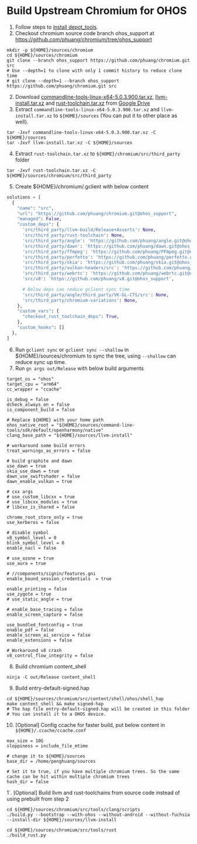 # Build Upstream Chromium for OHOS

1. Follow steps to [install depot_tools](https://chromium.googlesource.com/chromium/src/+/main/docs/linux/build_instructions.md#install).
2. Checkout chromium source code branch ohos_support at https://github.com/phuang/chromium/tree/ohos_support
```shell
mkdir -p ${HOME}/sources/chromium
cd ${HOME}/sources/chromium
git clone --branch ohos_support https://github.com/phuang/chromium.git src
# Use --depth=1 to clone with only 1 commit history to reduce clone time  
# git clone --depth=1 --branch ohos_support https://github.com/phuang/chromium.git src
```
2. Download [commandline-tools-linux-x64-5.0.3.900.tar.xz](https://drive.usercontent.google.com/download?id=1BJIbv5Rn3UMKM3OE8LxyT7SKpm-a4_3T&export=download&authuser=0&confirm=t&uuid=837c091a-1b5c-4c21-b97d-804cb592ae57&at=APvzH3peCb1wdDamWS4tm4VIkIP8:1735003783831), [llvm-install.tar.xz](https://drive.usercontent.google.com/download?id=1vgoPyihF5fIeTukZIQVA80ZxYq-ahhI_&export=download&authuser=2&confirm=t&uuid=479ce1a3-b3be-43e4-adc0-01a8bac23743&at=APvzH3pKBCfRd501fF5XdcJDY7C9:1734833729696) and [rust-toolchain.tar.xz](https://drive.usercontent.google.com/download?id=1SEcXeEAJcYWKPIotm9o0Afe3Gw_YcYLs&export=download&authuser=0&confirm=t&uuid=9b1d4552-4a67-4855-9a4e-3c0999630396&at=APvzH3rTOR2-9-sPJZSOgoS3RJly:1735003699551) from [Google Drive](https://drive.google.com/drive/folders/19mz5nA8PWqA3e0wEk1cQNbgEnaTkZ4GB?usp=drive_link)
3. Extract `commandline-tools-linux-x64-5.0.3.900.tar.xz` and `llvm-install.tar.xz` to `${HOME}/sources` (You can put it to other place as well).
```shell
tar -Jxvf commandline-tools-linux-x64-5.0.3.900.tar.xz -C ${HOME}/sources
tar -Jxvf llvm-install.tar.xz -C ${HOME}/sources
```
4. Extract `rust-toolchain.tar.xz` to `${HOME}/chromium/src/third_party` folder
```shell
tar -Jxvf rust-toolchain.tar.xz -C ${HOME}/sources/chromium/src/third_party
```
5. Create ${HOME}/chromium/.gclient with below content
```python
solutions = [
  {
    "name": "src",
    "url": "https://github.com/phuang/chromium.git@ohos_support",
    "managed": False,
    "custom_deps": {
      'src/third_party/llvm-build/Release+Asserts': None,
      'src/third_party/rust-toolchain': None,
      'src/third_party/angle': 'https://github.com/phuang/angle.git@ohos_support',
      'src/third_party/dawn': 'https://github.com/phuang/dawn.git@ohos_support',
      'src/third_party/ffmpeg': 'https://github.com/phuang/FFmpeg.git@ohos_support',
      'src/third_party/perfetto': 'https://github.com/phuang/perfetto.git@ohos_support',
      'src/third_party/skia': 'https://github.com/phuang/skia.git@ohos_support',
      'src/third_party/vulkan-headers/src': 'https://github.com/phuang/Vulkan-Headers.git@ohos_support',
      'src/third_party/webrtc': 'https://github.com/phuang/webrtc.git@ohos_support',
      'src/v8': 'https://github.com/phuang/v8.git@ohos_support',

      # Below deps can reduce gclient sync time
      'src/third_party/angle/third_party/VK-GL-CTS/src': None,
      'src/third_party/chromium-variations': None,
    },
    "custom_vars": {
      "checkout_rust_toolchain_deps": True,
    },
    "custom_hooks": []
  },
]
```
6. Run `gclient sync` or `gclient sync --shallow` in ${HOME}/sources/chromium to sync the tree, using `--shallow` can reduce sync up time.
7. Run `gn args out/Release` with below build arguments
```shell
target_os = "ohos"
target_cpu = "arm64"
cc_wrapper = "ccache"

is_debug = false
dcheck_always_on = false
is_component_build = false

# Replace ${HOME} with your home path
ohos_native_root = "${HOME}/sources/command-line-tools/sdk/default/openharmony/native"
clang_base_path = "${HOME}/sources/llvm-install"

# workaround some build errors
treat_warnings_as_errors = false

# build graphite and dawn
use_dawn = true
skia_use_dawn = true
dawn_use_swiftshader = false
dawn_enable_vulkan = true

# cxx args
# use_custom_libcxx = true
# use_libcxx_modules = true
# libcxx_is_shared = false

chrome_root_store_only = true
use_kerberos = false

# disable symbol
v8_symbol_level = 0
blink_symbol_level = 0
enable_nacl = false

# use_ozone = true
use_aura = true

# //components/signin/features.gni
enable_bound_session_credentials  = true

enable_printing = false
use_zygote = true
# use_static_angle = true

# enable_base_tracing = false
enable_screen_capture = false

use_bundled_fontconfig = true
enable_pdf = false
enable_screen_ai_service = false
enable_extensions = false

# Workaround v8 crash
v8_control_flow_integrity = false
```

8. Build chromium content_shell
```shell
ninja -C out/Release content_shell
```

9. Build entry-default-signed.hap
```shell
cd ${HOME}/sources/chromium/src/content/shell/ohos/shell_hap
make content_shell && make signed-hap
# The hap file entry-default-signed.hap will be created in this folder
# You can install it to a OHOS device.
```
10. [Optional] Config ccache for faster build, put below content in ` ${HOME}/.ccache/ccache.conf`
```shell
max_size = 10G
sloppiness = include_file_mtime

# change it to ${HOME}/sources
base_dir = /home/penghuang/sources

# Set it to true, if you have multiple chromium trees. So the same cache can be hit within multiple chromium trees
hash_dir = false
```
1`. [Optional] Build llvm and rust-toolchains from source code instead of using prebuilt from step 2
```shell
cd ${HOME}/sources/chromium/src/tools/clang/scripts
./build.py --bootstrap --with-ohos --without-android --without-fuchsia --install-dir ${HOME}/sources/llvm-install

cd ${HOME}/sources/chromium/src/tools/rust
./build_rust.py
```

